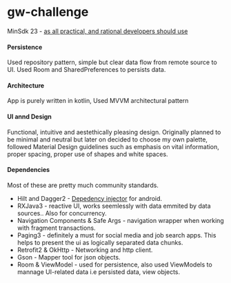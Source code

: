 # gw-challenge

MinSdk 23 - [as all practical, and rational developers should use](https://twitter.com/minsdkversion)

#### Persistence
Used repository pattern, simple but clear data flow from remote source to UI. Used Room and SharedPreferences to persists data.


#### Architecture
App is purely written in kotlin, Used MVVM architectural pattern


#### UI annd Design
Functional, intuitive and aestethically pleasing design. Originally planned to be minimal and neutral but later on decided to choose my own palette, followed Material Design guidelines such as emphasis on vital information, proper spacing, proper use of shapes and white spaces.


#### Dependencies
Most of these are pretty much community standards.

* Hilt and Dagger2 - [Depedency injector](https://developer.android.com/training/dependency-injection/hilt-android) for android.
* RXJava3 - reactive UI, works seemlessly with data emmited by data sources.. Also for concurrency.
* Navigation Components & Safe Args - navigation wrapper when working with fragment transactions. 
* Paging3 - definitely a must for social media and job search apps. This helps to present the ui as logically separated data chunks.
* Retrofit2 & OkHttp - Networking and http client.
* Gson - Mapper tool for json objects.
* Room & ViewModel - used for persistence, also used ViewModels to mannage UI-related data i.e persisted data, view objects. 

